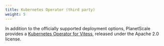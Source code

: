 ```yaml
---
title: Kubernetes Operator (third party)
weight: 5
---
```


In addition to the officially supported deployment options, PlanetScale provides a [Kubernetes Operator for Vitess](https://github.com/planetscale/vitess-operator), released under the Apache 2.0 license.

